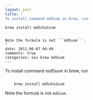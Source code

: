 ```yaml
---
layout: post
title: "
To install command md5sum in brew, run 

```

    brew install md5sha1sum

```

Note the formula is not ```md5sum```.
"
date: 2011-06-07 04:49
comments: true
categories: osx brew md5sum
---
```


To install command md5sum in brew, run 

```

    brew install md5sha1sum

```

Note the formula is not ```md5sum```.

